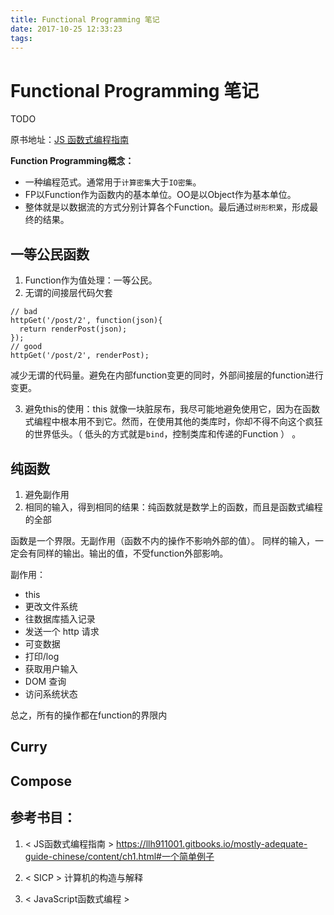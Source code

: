 ```yaml
---
title: Functional Programming 笔记
date: 2017-10-25 12:33:23
tags:
---
```


# Functional Programming 笔记

TODO

原书地址：[JS 函数式编程指南](https://llh911001.gitbooks.io/mostly-adequate-guide-chinese/content/)

**Function Programming概念：**

- 一种编程范式。通常用于`计算密集`大于`IO密集`。
- FP以Function作为函数内的基本单位。OO是以Object作为基本单位。
- 整体就是以数据流的方式分别计算各个Function。最后通过`树形积累`，形成最终的结果。

## 一等公民函数

1. Function作为值处理：一等公民。
2. 无谓的间接层代码欠套

>
	// bad
	httpGet('/post/2', function(json){
	  return renderPost(json);
	});
	// good
	httpGet('/post/2', renderPost);
减少无谓的代码量。避免在内部function变更的同时，外部间接层的function进行变更。

3. 避免this的使用：this 就像一块脏尿布，我尽可能地避免使用它，因为在函数式编程中根本用不到它。然而，在使用其他的类库时，你却不得不向这个疯狂的世界低头。（ 低头的方式就是`bind`，控制类库和传递的Function ）	。

## 纯函数

1. 避免副作用
2. 相同的输入，得到相同的结果：纯函数就是数学上的函数，而且是函数式编程的全部

函数是一个界限。无副作用（函数不内的操作不影响外部的值）。
同样的输入，一定会有同样的输出。输出的值，不受function外部影响。

副作用：

- this
- 更改文件系统
- 往数据库插入记录
- 发送一个 http 请求
- 可变数据
- 打印/log
- 获取用户输入
- DOM 查询
- 访问系统状态

总之，所有的操作都在function的界限内

## Curry

## Compose


## 参考书目：

1. < JS函数式编程指南 > https://llh911001.gitbooks.io/mostly-adequate-guide-chinese/content/ch1.html#一个简单例子

2. < SICP > 计算机的构造与解释
3. < JavaScript函数式编程 >
